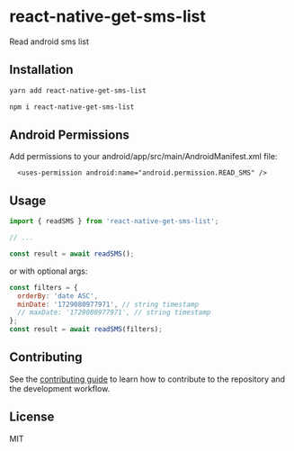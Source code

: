 # react-native-get-sms-list

Read android sms list

## Installation

```sh
yarn add react-native-get-sms-list
```

```sh
npm i react-native-get-sms-list
```

## Android Permissions

Add permissions to your android/app/src/main/AndroidManifest.xml file:

```
  <uses-permission android:name="android.permission.READ_SMS" />
```

## Usage

```js
import { readSMS } from 'react-native-get-sms-list';

// ...

const result = await readSMS();
```

or with optional args:

```js
const filters = {
  orderBy: 'date ASC',
  minDate: '1729080977971', // string timestamp
  // maxDate: '1729080977971', // string timestamp
};
const result = await readSMS(filters);
```

## Contributing

See the [contributing guide](CONTRIBUTING.md) to learn how to contribute to the repository and the development workflow.

## License

MIT
